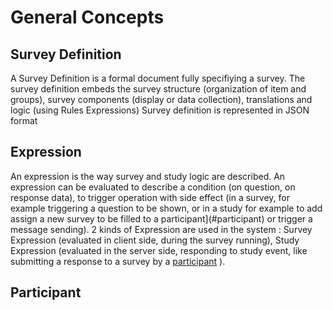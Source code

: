 # General Concepts

## Survey Definition

A Survey Definition is a formal document fully specifiying a survey. The survey definition embeds the survey structure (organization of item and groups), survey components (display or data collection), translations and logic (using Rules Expressions)
Survey definition is represented in JSON format

## Expression

An expression is the way survey and study logic are described. An expression can be evaluated to describe a condition (on question, on response data), to trigger operation with side effect (in a survey, for example triggering a question to be shown, or in a study for example to add assign a new survey to be filled to a participant](#participant) or trigger a message sending).
2 kinds of Expression are used in the system : Survey Expression (evaluated in client side, during the survey running), Study Expression (evaluated in the server side, responding to study event, like submitting a response to a survey by a [participant](#participant) ).

## Participant
